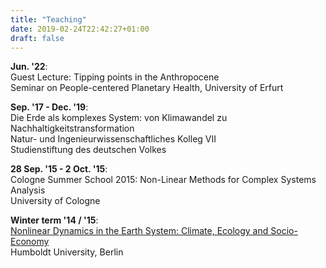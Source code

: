 ```yaml
---
title: "Teaching"
date: 2019-02-24T22:42:27+01:00
draft: false
---
```


**Jun. '22**: \
Guest Lecture: Tipping points in the Anthropocene\
Seminar on People-centered Planetary Health, University of Erfurt

**Sep. '17 - Dec. '19**: \
Die Erde als komplexes System: von Klimawandel zu
Nachhaltigkeitstransformation\
Natur- und Ingenieurwissenschaftliches Kolleg VII\
Studienstiftung des deutschen Volkes

**28 Sep. '15 - 2 Oct. '15**:\
Cologne Summer School 2015: Non-Linear Methods for Complex Systems Analysis\
University of Cologne

**Winter term '14 / '15**: \
[Nonlinear Dynamics in the Earth System: Climate, Ecology
and
Socio-Economy](https://www.pik-potsdam.de/members/redonner/lecture-nld-in-the-earth-system-summer-term-2014) \
Humboldt University, Berlin

